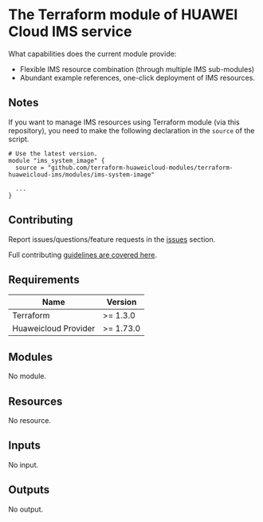 # The Terraform module of HUAWEI Cloud IMS service

What capabilities does the current module provide:

+ Flexible IMS resource combination (through multiple IMS sub-modules)
+ Abundant example references, one-click deployment of IMS resources.

## Notes

If you want to manage IMS resources using Terraform module (via this repository), you need to make the following
declaration in the `source` of the script.

```hcl
# Use the latest version.
module "ims_system_image" {
  source = "github.com/terraform-huaweicloud-modules/terraform-huaweicloud-ims/modules/ims-system-image"

  ...
}
```

## Contributing

Report issues/questions/feature requests in the [issues](https://github.com/terraform-huaweicloud-modules/terraform-huaweicloud-ims/issues/new)
section.

Full contributing [guidelines are covered here](.github/how_to_contribute.md).

## Requirements

| Name                 | Version   |
|----------------------|-----------|
| Terraform            | >= 1.3.0  |
| Huaweicloud Provider | >= 1.73.0 |

## Modules

No module.

## Resources

No resource.

## Inputs

No input.

## Outputs

No output.
